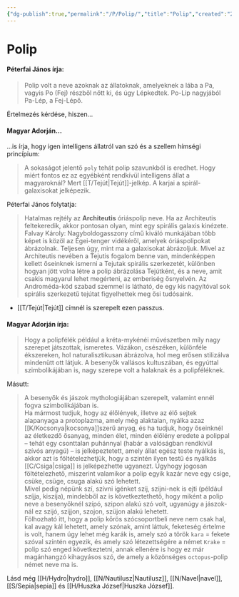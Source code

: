 ```yaml
---
{"dg-publish":true,"permalink":"/P/Polip/","title":"Polip","created":"2023-11-18T09:05","updated":"2025-04-14T13:42"}
---
```



# Polip

#### Péterfai János írja:

> Polip volt a neve azoknak az állatoknak, amelyeknek a lába a Pa, vagyis Po (Fej) részből nőtt ki, és úgy Lépkedtek. Po-Lip nagyjából Pa-Lép, a Fej-Lépő.  


Értelmezés kérdése, hiszen...

#### Magyar Adorján...

...is írja, hogy igen intelligens állatról van szó és a szellem hímségi princípium:  
> A sokaságot jelentő `poly` tehát polip szavunkból is eredhet. Hogy miért fontos ez az egyébként rendkívül intelligens állat a magyaroknál? Mert [[T/Tejút\|Tejút]]-jelkép. A karjai a spirál-galaxisokat jelképezik.  

Péterfai János folytatja:
> Hatalmas rejtély az **Architeutis** óriáspolip neve. Ha az Architeutis feltekeredik, akkor pontosan olyan, mint egy spirális galaxis kinézete. Falvay Károly: Nagyboldogasszony című kiváló munkájában több képet is közöl az Égei-tenger vidékéről, amelyek óriáspolipokat ábrázolnak. Teljesen úgy, mint ma a galaxisokat ábrázoljuk. Mivel az Architeutis nevében a Tejutis fogalom benne van, mindenképpen kellett őseinknek ismerni a Tejutak spirális szerkezetét, különben hogyan jött volna létre a polip ábrázolása Tejútként, és a neve, amit csakis magyarul lehet megérteni, az emberiség ősnyelvén. Az Androméda-köd szabad szemmel is látható, de egy kis nagyítóval sok spirális szerkezetű tejútat figyelhettek meg ősi tudósaink.  
- [[T/Tejút\|Tejút]] címnél is szerepelt ezen passzus.

#### Magyar Adorján írja:

> Hogy a polipfélék például a kréta-mykénéi művészetben míly nagy szerepet játszottak, ismeretes. Vázákon, csészéken, különféle ékszereken, hol naturalisztikusan ábrázolva, hol meg erősen stilizálva mindenütt ott látjuk. A besenyők vallásos kultuszában, és egyúttal szimbolikájában is, nagy szerepe volt a halaknak és a polipféléknek.  

Másutt:  
> A besenyők és jászok mythologiájában szerepelt, valamint ennél fogva szimbolikájában is.  
> Ha mármost tudjuk, hogy az élőlények, illetve az élő sejtek alapanyaga a protoplazma, amely még alaktalan, nyálka azaz [[K/Kocsonya\|kocsonya]]szerű anyag, és ha tudjuk, hogy őseinknél az életkezdő ősanyag, minden élet, minden élőlény eredete a polippal – tehát egy csonttalan puhánnyal (habár a valóságban rendkívül szívós anyagú) – is jelképeztetett, amely állat egész teste nyálkás is, akkor azt is föltételezhetjük, hogy a szintén ilyen testű és nyálkás [[C/Csiga\|csiga]] is jelképezhette ugyanezt. Úgyhogy jogosan föltételezhető, miszerint valamikor a polip egyik kazár neve egy csige, csüke, csüge, csuga alakú szó lehetett.  
> Mivel pedig népünk szí, szívni igénket szíj, szijni-nek is ejti (például szíjja, kiszíja), mindebből az is következtethető, hogy miként a polip neve a besenyőknél szípó, szipon alakú szó volt, ugyanúgy a jászok-nál ez szijó, szijjon, szojon, szüjon alakú lehetett.  
> Fölhozható itt, hogy a polip kőrös szócsoportbeli neve nem csak hal, kal avagy kál lehetett, amely szónak, amint láttuk, feketeség értelme is volt, hanem úgy lehet még karák is, amely szó a török `kara` = fekete szóval szintén egyezik, és amely szó létezettségére a német `Krake` = polip szó enged következtetni, annak ellenére is hogy ez már magánhangzó kihagyásos szó, de amely a közönséges `octopus`-polip német neve ma is.  

Lásd még [[H/Hydro\|hydro]], [[N/Nautilusz\|Nautilusz]], [[N/Navel\|navel]], [[S/Sepia\|sepia]] és [[H/Huszka József\|Huszka József]].  
  